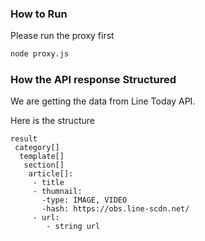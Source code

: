 ### How to Run
Please run the proxy first
````bash
node proxy.js
````

### How the API response Structured

We are getting the data from Line Today API.

Here is the structure
```
result
 category[]
  template[]
   section[]
    article[]:
     - title
     - thumnail:
       -type: IMAGE, VIDEO
       -hash: https://obs.line-scdn.net/
     - url:
        - string url
```


